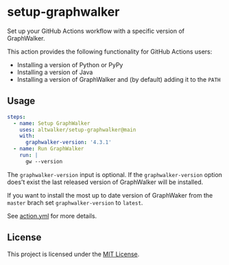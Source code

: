 # setup-graphwalker

Set up your GitHub Actions workflow with a specific version of GraphWalker.

This action provides the following functionality for GitHub Actions users:

* Installing a version of Python or PyPy
* Installing a version of Java
* Installing a version of GraphWalker and (by default) adding it to the `PATH`

## Usage

```yml
steps:
  - name: Setup GraphWalker
    uses: altwalker/setup-graphwalker@main
    with:
      graphwalker-version: '4.3.1'
  - name: Run GraphWalker
    run: |
      gw --version
```

The `graphwalker-version` input is optional. If the `graphwalker-version` option does't exist the last released version of GraphWalker will be installed.

If you want to install the most up to date version of GraphWaker from the `master` brach set `graphwalker-version` to `latest`.

See [action.yml](action.yml) for more details.

## License

This project is licensed under the [MIT License](LICENSE).